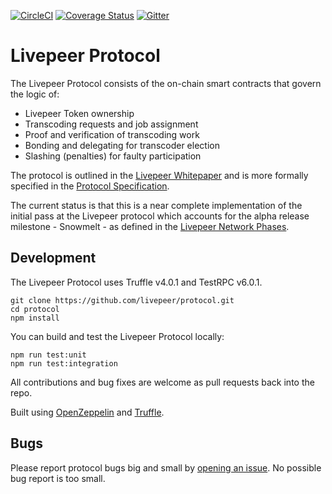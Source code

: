 [![CircleCI](https://img.shields.io/circleci/project/github/RedSparr0w/node-csgo-parser.svg)](https://circleci.com/gh/livepeer/protocol/tree/master)
[![Coverage Status](https://coveralls.io/repos/github/livepeer/protocol/badge.svg)](https://coveralls.io/github/livepeer/protocol)
[![Gitter](https://img.shields.io/gitter/room/nwjs/nw.js.svg)](https://gitter.im/livepeer/Lobby)

# Livepeer Protocol

The Livepeer Protocol consists of the on-chain smart contracts that govern the logic of:

* Livepeer Token ownership
* Transcoding requests and job assignment
* Proof and verification of transcoding work
* Bonding and delegating for transcoder election
* Slashing (penalties) for faulty participation

The protocol is outlined in the
[Livepeer Whitepaper](http://github.com/livepeer/wiki/blob/master/WHITEPAPER.md)
and is more formally specified in the [Protocol Specification](https://github.com/livepeer/wiki/tree/master/spec).

The current status is that this is a near complete implementation of the
initial pass at the Livepeer protocol which accounts for the alpha
release milestone - Snowmelt - as defined in the [Livepeer Network Phases](https://medium.com/livepeer-blog/livepeer-network-phases-b196ab42264b).

## Development

The Livepeer Protocol uses Truffle v4.0.1 and TestRPC v6.0.1.

```
git clone https://github.com/livepeer/protocol.git
cd protocol
npm install
```

You can build and test the Livepeer Protocol locally:

```
npm run test:unit
npm run test:integration
```

All contributions and bug fixes are welcome as pull requests back into the repo.

Built using [OpenZeppelin](https://github.com/OpenZeppelin/zeppelin-solidity) and [Truffle](http://truffle.readthedocs.io).

## Bugs

Please report protocol bugs big and small by [opening an issue](https://github.com/livepeer/protocol/issues/new). No possible bug report is too small.
